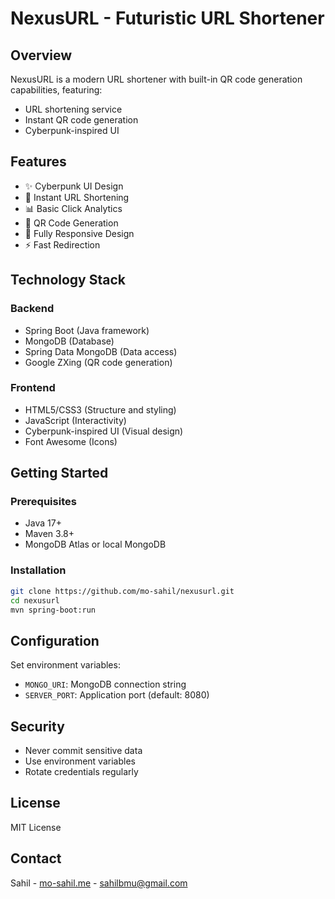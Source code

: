 
# NexusURL - Futuristic URL Shortener

## Overview
NexusURL is a modern URL shortener with built-in QR code generation capabilities, featuring:
- URL shortening service
- Instant QR code generation
- Cyberpunk-inspired UI


## Features
- ✨ Cyberpunk UI Design
- 🚀 Instant URL Shortening
- 📊 Basic Click Analytics
- 🔗 QR Code Generation
- 📱 Fully Responsive Design
- ⚡ Fast Redirection

## Technology Stack
### Backend
- Spring Boot (Java framework)
- MongoDB (Database)
- Spring Data MongoDB (Data access)
- Google ZXing (QR code generation)

### Frontend
- HTML5/CSS3 (Structure and styling)
- JavaScript (Interactivity)
- Cyberpunk-inspired UI (Visual design)
- Font Awesome (Icons)

## Getting Started
### Prerequisites
- Java 17+
- Maven 3.8+
- MongoDB Atlas or local MongoDB

### Installation
```bash
git clone https://github.com/mo-sahil/nexusurl.git
cd nexusurl
mvn spring-boot:run
```

## Configuration
Set environment variables:
- `MONGO_URI`: MongoDB connection string
- `SERVER_PORT`: Application port (default: 8080)

## Security
- Never commit sensitive data
- Use environment variables
- Rotate credentials regularly

## License
MIT License

## Contact
Sahil - [mo-sahil.me](http://mo-sahil.me) - sahilbmu@gmail.com

